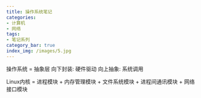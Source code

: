 ```yaml
---
title: 操作系统笔记
categories:
- 计算机
- 网络
tags:
- 笔记系列
category_bar: true
index_img: /images/5.jpg
---
```


操作系统 = 抽象层
向下封装: 硬件驱动 
向上抽象: 系统调用

Linux内核 = 进程模块 + 内存管理模块 + 文件系统模块 + 进程间通讯模块 + 网络接口模块
